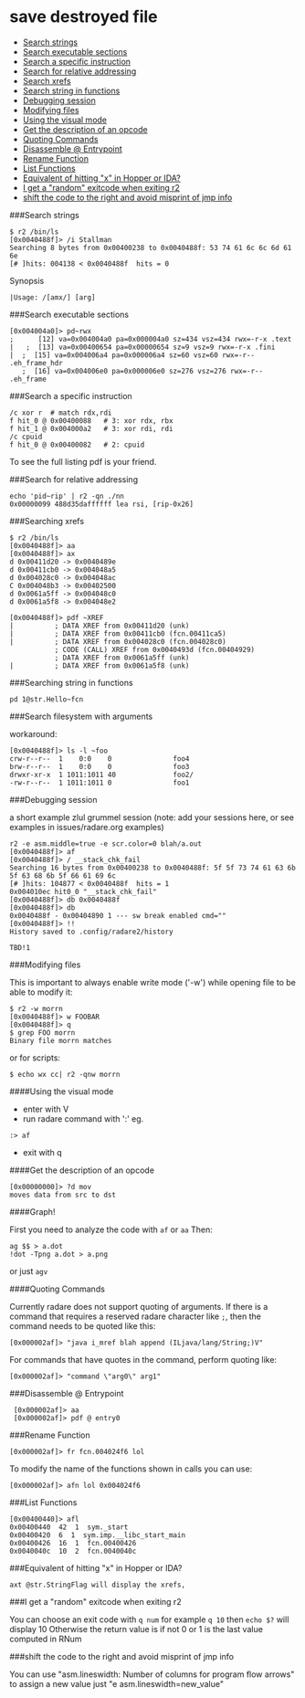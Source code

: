 # save destroyed file

- [Search strings](#search-strings)
- [Search executable sections](#search-executable-sections)
- [Search a specific instruction](#search-a-specific-instruction)
- [Search for relative addressing](#search-for-relative-addressing)
- [Search xrefs](#search-xrefs)
- [Search string in functions](#Search-string-in-functions)
- [Debugging session](#debugging-session)
- [Modifying files](#modifying-files)
- [Using the visual mode](#using-the-visual-mode)
- [Get the description of an opcode](#get-the-description-of-an-opcode)
- [Quoting Commands](#quoting-commands)
- [Disassemble @ Entrypoint](#disassemble-entrypoint)
- [Rename Function](#rename-function)
- [List Functions](#list-functions)
- [Equivalent of hitting "x" in Hopper or IDA?](#equivalent-of-hitting-x-in-hopper-or-ida)
- [I get a "random" exitcode when exiting r2](#i-get-a-random-exitcode-when-exiting-r2)
- [shift the code to the right and avoid misprint of jmp info](#shift-the-code-to-the-right-and-avoid-misprint-of-jmp-info)

###Search strings

```
$ r2 /bin/ls
[0x0040488f]> /i Stallman
Searching 8 bytes from 0x00400238 to 0x0040488f: 53 74 61 6c 6c 6d 61 6e 
[# ]hits: 004138 < 0x0040488f  hits = 0   
```

Synopsis

```
|Usage: /[amx/] [arg]
```

###Search executable sections
```
[0x004004a0]> pd~rwx
;      [12] va=0x004004a0 pa=0x000004a0 sz=434 vsz=434 rwx=-r-x .text
|   ;  [13] va=0x00400654 pa=0x00000654 sz=9 vsz=9 rwx=-r-x .fini
|  ;  [15] va=0x004006a4 pa=0x000006a4 sz=60 vsz=60 rwx=-r-- .eh_frame_hdr
   ;  [16] va=0x004006e0 pa=0x000006e0 sz=276 vsz=276 rwx=-r-- .eh_frame
```

###Search a specific instruction
```
/c xor r  # match rdx,rdi
f hit_0 @ 0x00400088   # 3: xor rdx, rbx
f hit_1 @ 0x004000a2   # 3: xor rdi, rdi
/c cpuid 
f hit_0 @ 0x00400082   # 2: cpuid
```

To see the full listing pdf is your friend.

###Search for relative addressing

```
echo 'pid~rip' | r2 -qn ./nn 
0x00000099 488d35daffffff lea rsi, [rip-0x26]
```

###Searching xrefs

```
$ r2 /bin/ls
[0x0040488f]> aa
[0x0040488f]> ax
d 0x00411d20 -> 0x0040489e
d 0x00411cb0 -> 0x004048a5
d 0x004028c0 -> 0x004048ac
C 0x004048b3 -> 0x00402500
d 0x0061a5ff -> 0x004048c0
d 0x0061a5f8 -> 0x004048e2

[0x0040488f]> pdf ~XREF
|          ; DATA XREF from 0x00411d20 (unk)
|          ; DATA XREF from 0x00411cb0 (fcn.00411ca5)
|          ; DATA XREF from 0x004028c0 (fcn.004028c0)
           ; CODE (CALL) XREF from 0x0040493d (fcn.00404929)
           ; DATA XREF from 0x0061a5ff (unk)
|          ; DATA XREF from 0x0061a5f8 (unk)
```

###Searching string in functions

```
pd 1@str.Hello~fcn
```

###Search filesystem with arguments

workaround: 
```
[0x0040488f]> ls -l ~foo
crw-r--r--  1    0:0    0               foo4
brw-r--r--  1    0:0    0               foo3
drwxr-xr-x  1 1011:1011 40              foo2/
-rw-r--r--  1 1011:1011 0               foo1
```

###Debugging session

a short example zlul grummel session 
(note: add your sessions here, or see examples in issues/radare.org examples)

```
r2 -e asm.middle=true -e scr.color=0 blah/a.out
[0x0040488f]> af
[0x0040488f]> / __stack_chk_fail
Searching 16 bytes from 0x00400238 to 0x0040488f: 5f 5f 73 74 61 63 6b 5f 63 68 6b 5f 66 61 69 6c 
[# ]hits: 104877 < 0x0040488f  hits = 1   
0x004010ec hit0_0 "__stack_chk_fail"
[0x0040488f]> db 0x0040488f
[0x0040488f]> db
0x0040488f - 0x00404890 1 --- sw break enabled cmd=""
[0x0040488f]> !!
History saved to .config/radare2/history

TBD!1
```


###Modifying files

This is important to always enable write mode ('-w') while opening file to be able to modify it:
```
$ r2 -w morrn
[0x0040488f]> w FOOBAR
[0x0040488f]> q
$ grep FOO morrn 
Binary file morrn matches
```
or for scripts:

```
$ echo wx cc| r2 -qnw morrn
```


####Using the visual mode

- enter with V
- run radare command with ':' eg.
```
:> af 
```
- exit with q

####Get the description of an opcode

```
[0x00000000]> ?d mov
moves data from src to dst
```

####Graph!

First you need to analyze the code with `af` or `aa`
Then:

    ag $$ > a.dot
    !dot -Tpng a.dot > a.png

or just `agv`

####Quoting Commands

Currently radare does not support quoting of arguments.  If there is a command that requires a reserved radare character like `;`, then the command needs to be quoted like this:

    [0x000002af]> "java i_mref blah append (ILjava/lang/String;)V"

For commands that have quotes in the command, perform quoting like:

    [0x000002af]> "command \"arg0\" arg1"

###Disassemble @ Entrypoint

     [0x000002af]> aa
     [0x000002af]> pdf @ entry0

###Rename Function

    [0x000002af]> fr fcn.004024f6 lol

To modify the name of the functions shown in calls you can use:

    [0x000002af]> afn lol 0x004024f6

###List Functions

    [0x00400440]> afl
    0x00400440  42  1  sym._start
    0x00400420  6  1  sym.imp.__libc_start_main
    0x00400426  16  1  fcn.00400426
    0x0040040c  10  2  fcn.0040040c

###Equivalent of hitting "x" in Hopper or IDA?

    axt @str.StringFlag will display the xrefs,

###I get a "random" exitcode when exiting r2

You can choose an exit code with `q num` for example `q 10` then `echo $?` will display 10
Otherwise the return value is if not 0 or 1 is the last value computed in RNum

###shift the code to the right and avoid misprint of jmp info

You can use "asm.lineswidth: Number of columns for program flow arrows" to assign a new value just "e asm.lineswidth=new_value"
